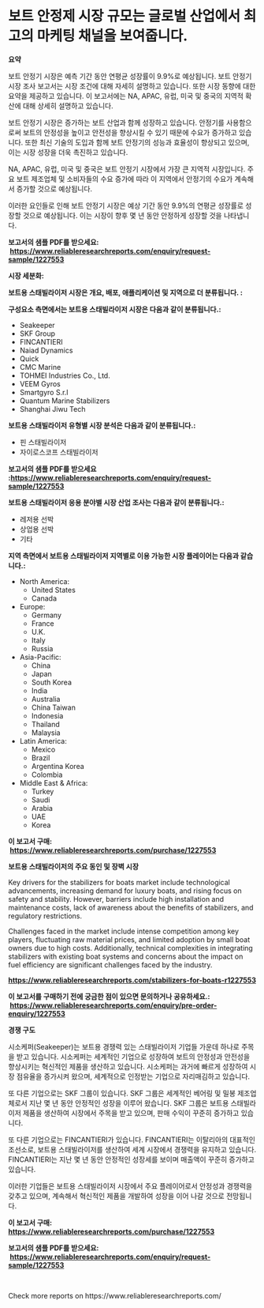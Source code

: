 <p><h1>보트 안정제 시장 규모는 글로벌 산업에서 최고의 마케팅 채널을 보여줍니다.</h1></p><p><strong>요약</strong></p>
<p><p>보트 안정기 시장은 예측 기간 동안 연평균 성장률이 9.9%로 예상됩니다. 보트 안정기 시장 조사 보고서는 시장 조건에 대해 자세히 설명하고 있습니다. 또한 시장 동향에 대한 요약을 제공하고 있습니다. 이 보고서에는 NA, APAC, 유럽, 미국 및 중국의 지역적 확산에 대해 상세히 설명하고 있습니다.</p><p>보트 안정기 시장은 증가하는 보트 산업과 함께 성장하고 있습니다. 안정기를 사용함으로써 보트의 안정성을 높이고 안전성을 향상시킬 수 있기 때문에 수요가 증가하고 있습니다. 또한 최신 기술의 도입과 함께 보트 안정기의 성능과 효율성이 향상되고 있으며, 이는 시장 성장을 더욱 촉진하고 있습니다.</p><p>NA, APAC, 유럽, 미국 및 중국은 보트 안정기 시장에서 가장 큰 지역적 시장입니다. 주요 보트 제조업체 및 소비자들의 수요 증가에 따라 이 지역에서 안정기의 수요가 계속해서 증가할 것으로 예상됩니다.</p><p>이러한 요인들로 인해 보트 안정기 시장은 예상 기간 동안 9.9%의 연평균 성장률로 성장할 것으로 예상됩니다. 이는 시장이 향후 몇 년 동안 안정하게 성장할 것을 나타냅니다.</p></p>
<p><strong>보고서의 샘플 PDF를 받으세요: &nbsp;<a href="https://www.reliableresearchreports.com/enquiry/request-sample/1227553">https://www.reliableresearchreports.com/enquiry/request-sample/1227553</a></strong></p>
<p><strong>시장 세분화:</strong></p>
<p><strong> 보트용 스태빌라이저 시장은 개요, 배포, 애플리케이션 및 지역으로 더 분류됩니다. :</strong></p>
<p><strong>구성요소 측면에서는 보트용 스태빌라이저 시장은 다음과 같이 분류됩니다.:</strong></p>
<p><ul><li>Seakeeper</li><li>SKF Group</li><li>FINCANTIERI</li><li>Naiad Dynamics</li><li>Quick</li><li>CMC Marine</li><li>TOHMEI Industries Co., Ltd.</li><li>VEEM Gyros</li><li>Smartgyro S.r.l</li><li>Quantum Marine Stabilizers</li><li>Shanghai Jiwu Tech</li></ul></p>
<p><strong> 보트용 스태빌라이저 유형별 시장 분석은 다음과 같이 분류됩니다.:</strong></p>
<p><ul><li>핀 스태빌라이저</li><li>자이로스코프 스태빌라이저</li></ul></p>
<p><strong>보고서의 샘플 PDF를 받으세요 :<a href="https://www.reliableresearchreports.com/enquiry/request-sample/1227553">https://www.reliableresearchreports.com/enquiry/request-sample/1227553</a></strong></p>
<p><strong> 보트용 스태빌라이저 응용 분야별 시장 산업 조사는 다음과 같이 분류됩니다.:</strong></p>
<p><ul><li>레저용 선박</li><li>상업용 선박</li><li>기타</li></ul></p>
<p><strong>지역 측면에서 보트용 스태빌라이저 지역별로 이용 가능한 시장 플레이어는 다음과 같습니다.:</strong></p>
<p><ul>
    <li>
        North America:
        <ul>
            <li>United States</li>
            <li>Canada</li>
        </ul>
    </li>
    <li>
        Europe:
        <ul>
            <li>Germany</li>
            <li>France</li>
            <li>U.K.</li>
            <li>Italy</li>
            <li>Russia</li>
        </ul>
    </li>
    <li>
        Asia-Pacific:
        <ul>
            <li>China</li>
            <li>Japan</li>
            <li>South Korea</li>
            <li>India</li>
            <li>Australia</li>
            <li>China Taiwan</li>
            <li>Indonesia</li>
            <li>Thailand</li>
            <li>Malaysia</li>
        </ul>
    </li>
    <li>
        Latin America:
        <ul>
            <li>Mexico</li>
            <li>Brazil</li>
            <li>Argentina Korea</li>
            <li>Colombia</li>
        </ul>
    </li>
    <li>
        Middle East & Africa:
        <ul>
            <li>Turkey</li>
            <li>Saudi</li>
            <li>Arabia</li>
            <li>UAE</li>
            <li>Korea</li>
        </ul>
    </li>
    </ul></p>
<p><strong>이 보고서 구매: &nbsp;<a href="https://www.reliableresearchreports.com/purchase/1227553">https://www.reliableresearchreports.com/purchase/1227553</a></strong></p>
<p><strong>보트용 스태빌라이저의 주요 동인 및 장벽 시장</strong></p>
<p><p>Key drivers for the stabilizers for boats market include technological advancements, increasing demand for luxury boats, and rising focus on safety and stability. However, barriers include high installation and maintenance costs, lack of awareness about the benefits of stabilizers, and regulatory restrictions.</p><p>Challenges faced in the market include intense competition among key players, fluctuating raw material prices, and limited adoption by small boat owners due to high costs. Additionally, technical complexities in integrating stabilizers with existing boat systems and concerns about the impact on fuel efficiency are significant challenges faced by the industry.</p></p>
<p><strong><a href="https://www.reliableresearchreports.com/stabilizers-for-boats-r1227553">https://www.reliableresearchreports.com/stabilizers-for-boats-r1227553</a></strong></p>
<p><strong>이 보고서를 구매하기 전에 궁금한 점이 있으면 문의하거나 공유하세요.: &nbsp;<a href="https://www.reliableresearchreports.com/enquiry/pre-order-enquiry/1227553">https://www.reliableresearchreports.com/enquiry/pre-order-enquiry/1227553</a></strong></p>
<p><strong>경쟁 구도</strong></p>
<p><p>시소케퍼(Seakeeper)는 보트용 경쟁력 있는 스태빌라이저 기업들 가운데 하나로 주목을 받고 있습니다. 시소케퍼는 세계적인 기업으로 성장하여 보트의 안정성과 안전성을 향상시키는 혁신적인 제품을 생산하고 있습니다. 시소케퍼는 과거에 빠르게 성장하여 시장 점유율을 증가시켜 왔으며, 세계적으로 인정받는 기업으로 자리매김하고 있습니다.</p><p>또 다른 기업으로는 SKF 그룹이 있습니다. SKF 그룹은 세계적인 베어링 및 밀봉 제조업체로서 지난 몇 년 동안 안정적인 성장을 이루어 왔습니다. SKF 그룹은 보트용 스태빌라이저 제품을 생산하여 시장에서 주목을 받고 있으며, 판매 수익이 꾸준히 증가하고 있습니다.</p><p>또 다른 기업으로는 FINCANTIERI가 있습니다. FINCANTIERI는 이탈리아의 대표적인 조선소로, 보트용 스태빌라이저를 생산하여 세계 시장에서 경쟁력을 유지하고 있습니다. FINCANTIERI는 지난 몇 년 동안 안정적인 성장세를 보이며 매출액이 꾸준히 증가하고 있습니다.</p><p>이러한 기업들은 보트용 스태빌라이저 시장에서 주요 플레이어로서 안정성과 경쟁력을 갖추고 있으며, 계속해서 혁신적인 제품을 개발하여 성장을 이어 나갈 것으로 전망됩니다.</p></p>
<p><strong>이 보고서 구매: &nbsp; <a href="https://www.reliableresearchreports.com/purchase/1227553">https://www.reliableresearchreports.com/purchase/1227553</a></strong></p>
<p><strong>보고서의 샘플 PDF를 받으세요: &nbsp;<a href="https://www.reliableresearchreports.com/enquiry/request-sample/1227553">https://www.reliableresearchreports.com/enquiry/request-sample/1227553</a></strong><strong></strong></p>
<p>&nbsp;</p>
<p>Check more reports on https://www.reliableresearchreports.com/</p>